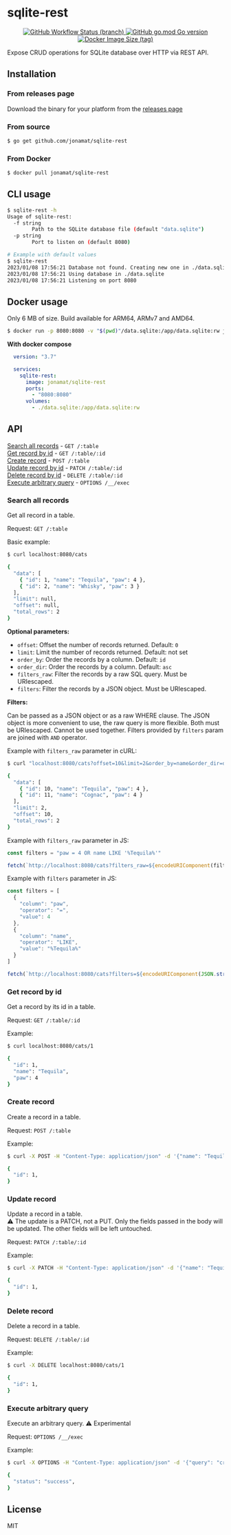 # sqlite-rest

<p align="center">
  <a href="https://github.com/jonamat/sqlite-rest/actions">
    <img alt="GitHub Workflow Status (branch)" src="https://img.shields.io/github/actions/workflow/status/jonamat/sqlite-rest/docker-image.yml" />
  </a>

  <a href="https://github.com/jonamat/sqlite-rest/blob/master/go.mod">
    <img alt="GitHub go.mod Go version" src="https://img.shields.io/github/go-mod/go-version/jonamat/sqlite-rest" />
  </a>

  <a href="https://hub.docker.com/r/jonamat/sqlite-rest">
    <img alt="Docker Image Size (tag)" src="https://img.shields.io/docker/image-size/jonamat/sqlite-rest/latest" />
  </a>
</p>

Expose CRUD operations for SQLite database over HTTP via REST API. 

## Installation

### From releases page
  
Download the binary for your platform from the [releases page](https://github.com/jonamat/sqlite-rest/releases)

### From source

```bash
$ go get github.com/jonamat/sqlite-rest
```

### From Docker

```bash
$ docker pull jonamat/sqlite-rest
```

## CLI usage

```bash
$ sqlite-rest -h
Usage of sqlite-rest:
  -f string
        Path to the SQLite database file (default "data.sqlite")
  -p string
        Port to listen on (default 8080)

# Example with default values
$ sqlite-rest 
2023/01/08 17:56:21 Database not found. Creating new one in ./data.sqlite
2023/01/08 17:56:21 Using database in ./data.sqlite
2023/01/08 17:56:21 Listening on port 8080
```

## Docker usage

Only 6 MB of size. Build available for ARM64, ARMv7 and AMD64.

```bash
$ docker run -p 8080:8080 -v "$(pwd)"/data.sqlite:/app/data.sqlite:rw jonamat/sqlite-rest
```

**With docker compose**
  
```yaml
  version: "3.7"

  services:
    sqlite-rest:
      image: jonamat/sqlite-rest
      ports:
        - "8080:8080"
      volumes:
        - ./data.sqlite:/app/data.sqlite:rw 
```

## API

[Search all records](#search-all-records) - `GET /:table` <br>
[Get record by id](#get-record-by-id) - `GET /:table/:id` <br>
[Create record](#create-record) - `POST /:table` <br>
[Update record by id](#update-record) - `PATCH /:table/:id` <br>
[Delete record by id](#delete-record) - `DELETE /:table/:id` <br>
[Execute arbitrary query](#execute-arbitrary-query) - `OPTIONS /__/exec` <br>

### Search all records

Get all record in a table.<br>

Request: `GET /:table`<br>

Basic example:<br>

```bash
$ curl localhost:8080/cats

{
  "data": [
    { "id": 1, "name": "Tequila", "paw": 4 },
    { "id": 2, "name": "Whisky", "paw": 3 }
  ],
  "limit": null,
  "offset": null,
  "total_rows": 2
}

```

**Optional parameters:**<br>

- `offset`: Offset the number of records returned. Default: `0`
- `limit`: Limit the number of records returned. Default: not set
- `order_by`: Order the records by a column. Default: `id`
- `order_dir`: Order the records by a column. Default: `asc`
- `filters_raw`: Filter the records by a raw SQL query. Must be URIescaped.
- `filters`: Filter the records by a JSON object. Must be URIescaped.

**Filters:**<br>

Can be passed as a JSON object or as a raw WHERE clause. The JSON object is more convenient to use, the raw query is more flexible. Both must be URIescaped. Cannot be used together. Filters provided by `filters` param are joined with `AND` operator.

Example with `filters_raw` parameter in cURL:<br>

```bash
$ curl "localhost:8080/cats?offset=10&limit=2&order_by=name&order_dir=desc&filters_raw=paw%20%3D%204%20OR%20name%20LIKE%20'%25Tequila%25'"

{
  "data": [
    { "id": 10, "name": "Tequila", "paw": 4 },
    { "id": 11, "name": "Cognac", "paw": 4 }
  ],
  "limit": 2,
  "offset": 10,
  "total_rows": 2
}
```

Example with `filters_raw` parameter in JS:<br>

```js
const filters = "paw = 4 OR name LIKE '%Tequila%'"

fetch(`http://localhost:8080/cats?filters_raw=${encodeURIComponent(filters)}`)
```

Example with `filters` parameter in JS:<br>

```js
const filters = [
  {
    "column": "paw",
    "operator": "=",
    "value": 4
  },
  {
    "column": "name",
    "operator": "LIKE",
    "value": "%Tequila%"
  }
]

fetch(`http://localhost:8080/cats?filters=${encodeURIComponent(JSON.stringify(filters))}`)
```

### Get record by id

Get a record by its id in a table.<br>

Request: `GET /:table/:id`<br>

Example:<br>

```bash
$ curl localhost:8080/cats/1

{
  "id": 1, 
  "name": "Tequila", 
  "paw": 4 
}
```

### Create record

Create a record in a table.<br>

Request: `POST /:table`<br>

Example:<br>

```bash
$ curl -X POST -H "Content-Type: application/json" -d '{"name": "Tequila", "paw": 4}' localhost:8080/cats

{
  "id": 1,
}
```

### Update record

Update a record in a table.<br>
⚠️ The update is a PATCH, not a PUT. Only the fields passed in the body will be updated. The other fields will be left untouched.

Request: `PATCH /:table/:id`<br>

Example:<br>

```bash
$ curl -X PATCH -H "Content-Type: application/json" -d '{"name": "Tequila", "paw": 4}' localhost:8080/cats/1

{
  "id": 1,
}
```

### Delete record

Delete a record in a table.<br>

Request: `DELETE /:table/:id`<br>

Example:<br>

```bash
$ curl -X DELETE localhost:8080/cats/1

{
  "id": 1,
}
```

### Execute arbitrary query

Execute an arbitrary query. ⚠️ Experimental<br>

Request: `OPTIONS /__/exec`<br>

Example:<br>

```bash
$ curl -X OPTIONS -H "Content-Type: application/json" -d '{"query": "create table cats (id PRIMARY_KEY, name TEXT, paw INTEGER)"}' localhost:8080/__/exec

{
  "status": "success", 
}
```

## License

MIT